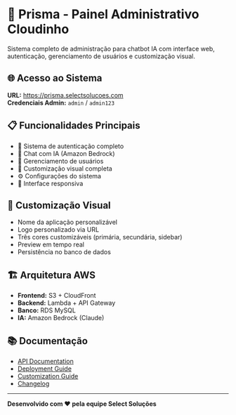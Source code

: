 # 🔐 Prisma - Painel Administrativo Cloudinho

Sistema completo de administração para chatbot IA com interface web, autenticação, gerenciamento de usuários e customização visual.

## 🌐 **Acesso ao Sistema**
**URL:** https://prisma.selectsolucoes.com  
**Credenciais Admin:** `admin` / `admin123`

## 📋 **Funcionalidades Principais**
- 🔐 Sistema de autenticação completo
- 💬 Chat com IA (Amazon Bedrock)
- 👥 Gerenciamento de usuários
- 🎨 Customização visual completa
- ⚙️ Configurações do sistema
- 📱 Interface responsiva

## 🎨 **Customização Visual**
- Nome da aplicação personalizável
- Logo personalizado via URL
- Três cores customizáveis (primária, secundária, sidebar)
- Preview em tempo real
- Persistência no banco de dados

## 🏗️ **Arquitetura AWS**
- **Frontend:** S3 + CloudFront
- **Backend:** Lambda + API Gateway
- **Banco:** RDS MySQL
- **IA:** Amazon Bedrock (Claude)

## 📚 **Documentação**
- [API Documentation](docs/API.md)
- [Deployment Guide](docs/DEPLOYMENT.md)
- [Customization Guide](docs/CUSTOMIZATION.md)
- [Changelog](CHANGELOG.md)

---
**Desenvolvido com ❤️ pela equipe Select Soluções**
